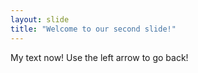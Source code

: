 ```yaml
---
layout: slide
title: "Welcome to our second slide!"
---
```

My text now!
Use the left arrow to go back!
